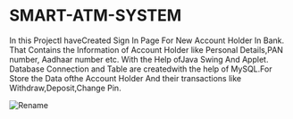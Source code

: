 # SMART-ATM-SYSTEM
In this ProjectI haveCreated Sign In Page For New Account Holder In Bank. That Contains the Information of Account Holder like Personal Details,PAN number, Aadhaar number etc. With the Help ofJava Swing And Applet.  Database Connection and Table are createdwith the help of MySQL.For Store the Data ofthe Account Holder And their transactions like Withdraw,Deposit,Change Pin.



![Rename](https://user-images.githubusercontent.com/78203066/133829865-1b75bbee-b275-4362-9494-93b57d2e285c.png)

